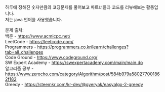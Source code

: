 하루에 정해진 숫자만큼의 코딩문제를 풀어보고 파트너들과 코드를 리뷰해보는 활동입니다. 
<br>
저는 java 언어를 사용했습니다.
<br>

문제 출처:<br>
백준 - https://www.acmicpc.net/ <br>
LeetCode - https://leetcode.com/ <br>
Programmers - https://programmers.co.kr/learn/challenges?tab=all_challenges <br>
Code Ground - https://www.codeground.org/ <br>
SW Expert Academy - https://swexpertacademy.com/main/main.do <br> 
알고리즘 공부 - https://www.zerocho.com/category/Algorithm/post/584b979a580277001862f182<br> 
Greedy - https://steemkr.com/kr-dev/@gyeryak/easyalgo-2-greedy <br>
